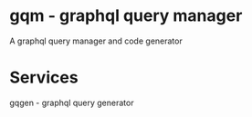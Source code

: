# gqm - graphql query manager
A graphql query manager and code generator

# Services
gqgen - graphql query generator
